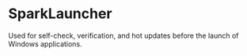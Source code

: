 # SparkLauncher
Used for self-check, verification, and hot updates before the launch of Windows applications.

